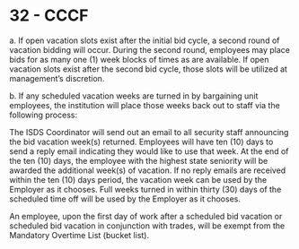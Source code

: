 # 32 - CCCF

a. If open vacation slots exist after the initial bid cycle, a second round of vacation bidding will occur. During the second round, employees may place bids for as many one \(1\) week blocks of times as are available. If open vacation slots exist after the second bid cycle, those slots will be utilized at management’s discretion.

b. If any scheduled vacation weeks are turned in by bargaining unit employees, the institution will place those weeks back out to staff via the following process:

The ISDS Coordinator will send out an email to all security staff announcing the bid vacation week\(s\) returned. Employees will have ten \(10\) days to send a reply email indicating they would like to use that week. At the end of the ten \(10\) days, the employee with the highest state seniority will be awarded the additional week\(s\) of vacation. If no reply emails are received within the ten \(10\) days period, the vacation week can be used by the Employer as it chooses. Full weeks turned in within thirty \(30\) days of the scheduled time off will be used by the Employer as it chooses.

An employee, upon the first day of work after a scheduled bid vacation or scheduled bid vacation in conjunction with trades, will be exempt from the Mandatory Overtime List \(bucket list\).



